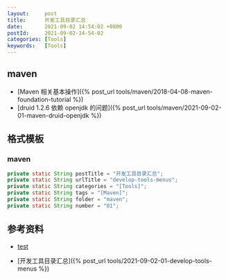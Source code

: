 ```yaml
---
layout:     post
title:      开发工具目录汇总
date:       2021-09-02 14:54:02 +0800
postId:     2021-09-02-14-54-02
categories: [Tools]
keywords:   [Tools]
---
```


## maven
* [Maven 相关基本操作]({% post_url tools/maven/2018-04-08-maven-foundation-tutorial %})
* [druid 1.2.6 依赖 openjdk 的问题]({% post_url tools/maven/2021-09-02-01-maven-druid-openjdk %})


## 格式模板

### maven
```java
private static String postTitle = "开发工具目录汇总";
private static String urlTitle = "develop-tools-menus";
private static String categories = "[Tools]";
private static String tags = "[Maven]";
private static String folder = "maven";
private static String number = "01";
```




## 参考资料

* [test](test.html)

* [开发工具目录汇总]({% post_url tools/2021-09-02-01-develop-tools-menus %})
